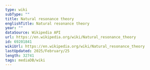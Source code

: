 ```yaml
---
type: wiki
subType: ""
title: Natural resonance theory
englishTitle: Natural resonance theory
year: ""
dataSource: Wikipedia API
url: https://en.wikipedia.org/wiki/Natural_resonance_theory
id: 69201841
wikiUrl: https://en.wikipedia.org/wiki/Natural_resonance_theory
lastUpdated: 2025/February/25
length: 32741
tags: mediaDB/wiki
---
```

